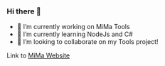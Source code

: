 ### Hi there 👋

- 🔭 I’m currently working on MiMa Tools
- 🌱 I’m currently learning NodeJs and C#
- 👯 I’m looking to collaborate on my Tools project!

Link to [MiMa Website](https://mimadev.com)

<!--
**MiMaDevDiscord/MiMaDevDiscord** is a ✨ _special_ ✨ repository because its `README.md` (this file) appears on your GitHub profile.

Here are some ideas to get you started:

- 🔭 I’m currently working on ...
- 🌱 I’m currently learning ...
- 👯 I’m looking to collaborate on ...
- 🤔 I’m looking for help with ...
- 💬 Ask me about ...
- 📫 How to reach me: ...
- 😄 Pronouns: ...
- ⚡ Fun fact: ...
-->
